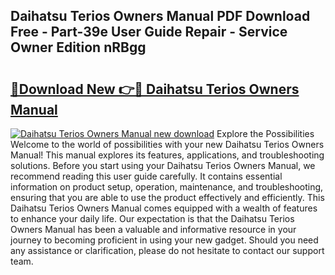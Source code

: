 ## Daihatsu Terios Owners Manual PDF Download Free - Part-39e User Guide Repair - Service Owner Edition nRBgg

# <h2><a href="http://bc4873.oget.top/?id=Daihatsu+Terios+Owners+Manual">🔗Download New 👉🔴 Daihatsu Terios Owners Manual</a></h2>

[![Daihatsu Terios Owners Manual new download](https://i.imgur.com/5g1atiW.png)](http://bc4873.oget.top/?id=Daihatsu+Terios+Owners+Manual)
Explore the Possibilities Welcome to the world of possibilities with your new Daihatsu Terios Owners Manual! This manual explores its features, applications, and troubleshooting solutions. Before you start using your Daihatsu Terios Owners Manual, we recommend reading this user guide carefully. It contains essential information on product setup, operation, maintenance, and troubleshooting, ensuring that you are able to use the product effectively and efficiently. This Daihatsu Terios Owners Manual comes equipped with a wealth of features to enhance your daily life. Our expectation is that the Daihatsu Terios Owners Manual has been a valuable and informative resource in your journey to becoming proficient in using your new gadget. Should you need any assistance or clarification, please do not hesitate to contact our support team.
